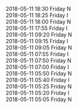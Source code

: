 2018-05-11 18:30 Friday  N  
2018-05-11 18:25 Friday  I  
2018-05-11 18:00 Friday  N  
2018-05-11 17:55 Friday  I  
2018-05-11 09:20 Friday  N  
2018-05-11 09:15 Friday  I  
2018-05-11 09:05 Friday  N  
2018-05-11 07:55 Friday  I  
2018-05-11 07:50 Friday  N  
2018-05-11 07:00 Friday  I  
2018-05-11 05:50 Friday  N  
2018-05-11 05:40 Friday  I  
2018-05-11 05:25 Friday  N  
2018-05-11 05:20 Friday  I  
2018-05-11 05:05 Friday  N  
